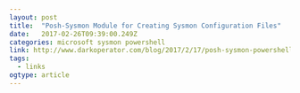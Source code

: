 ```yaml
---
layout: post 
title:  "Posh-Sysmon Module for Creating Sysmon Configuration Files" 
date:   2017-02-26T09:39:00.249Z 
categories: microsoft sysmon powershell
link: http://www.darkoperator.com/blog/2017/2/17/posh-sysmon-powershell-module-for-creating-sysmon-configuration-files 
tags:
  - links
ogtype: article 
---
```


